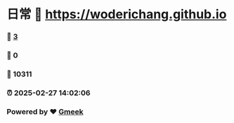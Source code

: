 # 日常 :link: https://woderichang.github.io 
### :page_facing_up: [3](https://woderichang.github.io/tag.html) 
### :speech_balloon: 0 
### :hibiscus: 10311 
### :alarm_clock: 2025-02-27 14:02:06 
### Powered by :heart: [Gmeek](https://github.com/Meekdai/Gmeek)
